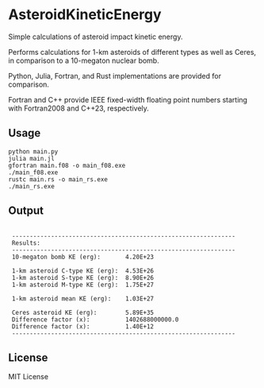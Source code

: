 # AsteroidKineticEnergy

Simple calculations of asteroid impact kinetic energy.

Performs calculations for 1-km asteroids of different types as well as Ceres, in comparison to a 10-megaton nuclear bomb.

Python, Julia, Fortran, and Rust implementations are provided for comparison.

Fortran and C++ provide IEEE fixed-width floating point numbers starting with Fortran2008 and C++23, respectively.

## Usage

```shell
python main.py
julia main.jl
gfortran main.f08 -o main_f08.exe
./main_f08.exe
rustc main.rs -o main_rs.exe
./main_rs.exe
```

## Output

```shell

 ---------------------------------------------------------------
 Results:
 ---------------------------------------------------------------
 10-megaton bomb KE (erg):       4.20E+23

 1-km asteroid C-type KE (erg):  4.53E+26
 1-km asteroid S-type KE (erg):  8.90E+26
 1-km asteroid M-type KE (erg):  1.75E+27

 1-km asteroid mean KE (erg):    1.03E+27

 Ceres asteroid KE (erg):        5.89E+35
 Difference factor (x):          1402688000000.0
 Difference factor (x):          1.40E+12
 ---------------------------------------------------------------

```

## License

MIT License
